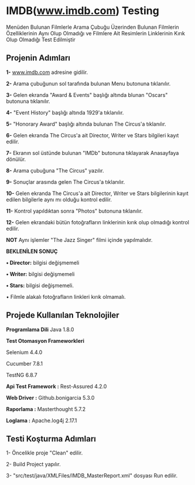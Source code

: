 # IMDB(www.imdb.com) Testing

Menüden Bulunan Filmlerle Arama Çubuğu Üzerinden Bulunan Filmlerin Özelliklerinin Aynı Olup Olmadığı ve Filmlere Ait Resimlerin Linklerinin Kırık Olup Olmadığı Test Edilmiştir
## Projenin Adımları

**1-**
www.imdb.com adresine gidilir.

**2-**
Arama çubuğunun sol tarafında bulunan Menu butonuna tıklanılır.

**3-**
Gelen ekranda "Award & Events" başlığı altında blunan "Oscars" butonuna tıklanılır.

**4-**
"Event History" başlığı altında 1929'a tıklanılır.

**5-** "Honorary Award" başlığı altında bulunan The Circus'a tıklanılır.

**6-** Gelen ekranda The Circus'a ait Director, Writer ve Stars bilgileri kayıt edilir.

**7-** Ekranın sol üstünde bulunan "IMDb" butonuna tıklayarak Anasayfaya dönülür.

**8-** Arama çubuğuna "The Circus" yazılır.

**9-** Sonuçlar arasında gelen The Circus'a tıklanılır.

**10-** Gelen ekranda The Circus'a ait Director, Writer ve Stars bilgilerinin kayıt edilen bilgilerle aynı mı olduğu kontrol edilir.

**11-** Kontrol yapıldıktan sonra "Photos" butonuna tıklanılır.

**12-** Gelen ekrandaki bütün fotoğrafların linklerinin kırık olup olmadığı kontrol edilir.

**NOT** Aynı işlemler "The Jazz Singer" filmi içinde yapılmalıdır.



**BEKLENİLEN SONUÇ**

**• Director:** bilgisi değişmemeli

**• Writer:** bilgisi değişmemeli

**• Stars:** bilgisi değişmemeli.

• Filmle alakalı fotoğrafların linkleri kırık olmamalı.



## Projede Kullanılan Teknolojiler

**Programlama Dili**
Java 1.8.0

**Test Otomasyon Frameworkleri**

Selenium 4.4.0

Cucumber 7.8.1

TestNG 6.8.7

**Api Test Framework :**
Rest-Assured 4.2.0

**Web Driver :**
Github.bonigarcia 5.3.0

**Raporlama :**
Masterthought 5.7.2

**Loglama :**
Apache.log4j 2.17.1

## Testi Koşturma Adımları

1- Öncelikle proje "Clean" edilir.

2- Build Project yapılır.

3- "src/test/java/XMLFiles/IMDB_MasterReport.xml"  dosyası Run edilir.



